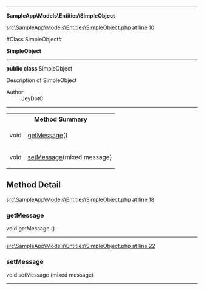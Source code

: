 

- - -

**SampleApp\Models\Entities\SimpleObject**


<a href="https://github.com/JeyDotC/Hirudo/blob/master/src/SampleApp/Models/Entities/SimpleObject.php#L10" target='_blank'>src\SampleApp\Models\Entities\SimpleObject.php at line 10</a>

#Class SimpleObject#

**SimpleObject**




- - -

<p><strong>public  class</strong> <span>SimpleObject</span></p>

<div class="comment" id="overview_description"><p>Description of SimpleObject</p></div>

<dl>
<dt>Author:</dt>
<dd>JeyDotC</dd>
</dl>


- - -

<table id="summary_method">
<tr><th colspan="2">Method Summary</th></tr>
<tr>
<td><span class='k'></span> <span class='nx'>void</span></td>
<td class="description"><p class="name"><a href="#getmessage">getMessage</a>()</p></td>
</tr>
<tr>
<td><span class='k'></span> <span class='nx'>void</span></td>
<td class="description"><p class="name"><a href="#setmessage">setMessage</a>(mixed message)</p></td>
</tr>
</table>

<h2 id="detail_method">Method Detail</h2>

<a href="https://github.com/JeyDotC/Hirudo/blob/master/src/SampleApp/Models/Entities/SimpleObject.php#L18" target='_blank'>src\SampleApp\Models\Entities\SimpleObject.php at line 18</a>

<h3 id="getMessage()">getMessage</h3>
<span class='k'></span> <span class='nx'>void</span> <span class='nf'>getMessage</span> ()

<div class="details">

</div>

- - -


<a href="https://github.com/JeyDotC/Hirudo/blob/master/src/SampleApp/Models/Entities/SimpleObject.php#L22" target='_blank'>src\SampleApp\Models\Entities\SimpleObject.php at line 22</a>

<h3 id="setMessage()">setMessage</h3>
<span class='k'></span> <span class='nx'>void</span> <span class='nf'>setMessage</span> (mixed message)

<div class="details">

</div>

- - -

